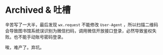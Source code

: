 # Archived & 吐槽

辛苦写了一大半，最后发现 `wx.request` 不能修改 `User-Agent` ，所以扫描二维码会导致图书馆系统误识别为微信扫码，调用微信开放接口登录，必然导致鉴权失败。也不能手动账号密码登录。

唉，难产了。弃坑。